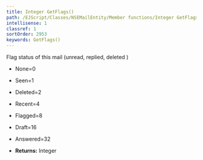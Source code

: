 ```yaml
---
title: Integer GetFlags()
path: /EJScript/Classes/NSEMailEntity/Member functions/Integer GetFlags()
intellisense: 1
classref: 1
sortOrder: 2953
keywords: GetFlags()
---
```



Flag status of this mail (unread, replied, deleted )

* None=0
* Seen=1
* Deleted=2
* Recent=4
* Flagged=8
* Draft=16
* Answered=32

* **Returns:** Integer


